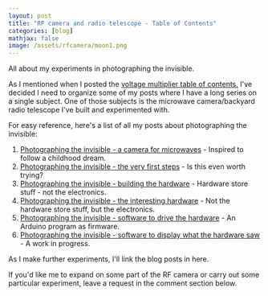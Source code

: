 ```yaml
---
layout: post
title: "RF camera and radio telescope - Table of Contents"
categories: [blog]
mathjax: false
image: /assets/rfcamera/moon1.png
---  
```

All about my experiments in photographing the invisible.

As I mentioned when I posted the [voltage multiplier table of contents,](2-voltagemultiplier-toc) I've decided I need to organize some of my posts where I have a long series on a single subject.  One of those subjects is the microwave camera/backyard radio telescope I've built and experimented with.

For easy reference, here's a list of all my posts about photographing the invisible:

1. [Photographing the invisible - a camera for microwaves](rfcamera) - Inspired to follow a childhood dream.
2. [Photographing the invisible - the very first steps](2-rfcamera2) - Is this even worth trying?
3. [Photographing the invisible - building the hardware](rfcamera3) - Hardware store stuff - not the electronics.
4. [Photographing the invisible - the interesting hardware](rfcamera4) - Not the hardware store stuff, but the electronics.
5. [Photographing the invisible - software to drive the hardware](rfcamera5) - An Arduino program as firmware.
6. [Photographing the invisible - software to display what the hardware saw](1-rfcamera6) - A work in progress.

As I make further experiments, I'll link the blog posts in here.

If you'd like me to expand on some part of the RF camera or carry out some particular experiment, leave a request in the comment section below.

